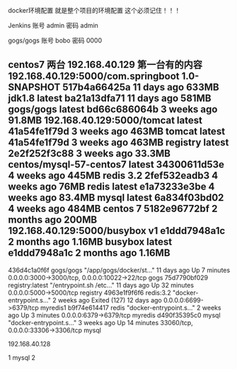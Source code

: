 docker环境配置  就是整个项目的环境配置  这个必须记住！！！

Jenkins
账号 admin 
密码 admin

gogs/gogs 
账号 bobo
密码 0000

centos7 两台
192.168.40.129
第一台有的内容
192.168.40.129:5000/com.springboot   1.0-SNAPSHOT        517b4a66425a        11 days ago         633MB
jdk1.8                               latest              ba21a13dfa71        11 days ago         581MB
gogs/gogs                            latest              bd66c686064b        3 weeks ago         91.8MB
192.168.40.129:5000/tomcat           latest              41a54fe1f79d        3 weeks ago         463MB
tomcat                               latest              41a54fe1f79d        3 weeks ago         463MB
registry                             latest              2e2f252f3c88        3 weeks ago         33.3MB
centos/mysql-57-centos7              latest              34300611d53e        4 weeks ago         445MB
redis                                3.2                 2fef532eadb3        4 weeks ago         76MB
redis                                latest              e1a73233e3be        4 weeks ago         83.4MB
mysql                                latest              6a834f03bd02        4 weeks ago         484MB
centos                               7                   5182e96772bf        2 months ago        200MB
192.168.40.129:5000/busybox          v1                  e1ddd7948a1c        2 months ago        1.16MB
busybox                              latest              e1ddd7948a1c        2 months ago        1.16MB
--------------------------------------------------------------------------------------------------------
436d4c1a0f6f        gogs/gogs           "/app/gogs/docker/st…"   11 days ago         Up 7 minutes               0.0.0.0:3000->3000/tcp, 0.0.0.0:10022->22/tcp   gogs
75d7790bf029        registry:latest     "/entrypoint.sh /etc…"   11 days ago         Up 32 minutes              0.0.0.0:5000->5000/tcp                          registry
4963e1f9f6f6        redis:3.2           "docker-entrypoint.s…"   2 weeks ago         Exited (127) 12 days ago   0.0.0.0:6699->6379/tcp                          myredis1
b9f74e614417        redis               "docker-entrypoint.s…"   2 weeks ago         Up 3 minutes               0.0.0.0:6379->6379/tcp                          myredis
d490f35395c0        mysql               "docker-entrypoint.s…"   3 weeks ago         Up 14 minutes              33060/tcp, 0.0.0.0:33306->3306/tcp              mysql

192.168.40.128






1 mysql
2